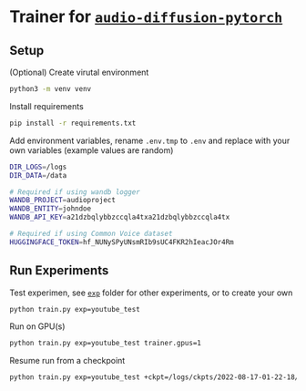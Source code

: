 # Trainer for [`audio-diffusion-pytorch`](https://github.com/archinetai/audio-diffusion-pytorch)

## Setup

(Optional) Create virutal environment

```bash
python3 -m venv venv
```
Install requirements

```bash
pip install -r requirements.txt
```

Add environment variables, rename `.env.tmp` to `.env` and replace with your own variables (example values are random)
```bash
DIR_LOGS=/logs
DIR_DATA=/data

# Required if using wandb logger
WANDB_PROJECT=audioproject
WANDB_ENTITY=johndoe
WANDB_API_KEY=a21dzbqlybbzccqla4txa21dzbqlybbzccqla4tx

# Required if using Common Voice dataset
HUGGINGFACE_TOKEN=hf_NUNySPyUNsmRIb9sUC4FKR2hIeacJOr4Rm
```

## Run Experiments
Test experimen, see [`exp`](exp/) folder for other experiments, or to create your own
```bash
python train.py exp=youtube_test
```

Run on GPU(s)

```bash
python train.py exp=youtube_test trainer.gpus=1
```

Resume run from a checkpoint

```bash
python train.py exp=youtube_test +ckpt=/logs/ckpts/2022-08-17-01-22-18/'last.ckpt'
```
